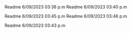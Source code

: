 Readme 6/09/2023  03:38 p.m
Readme 6/09/2023  03:40 p.m


Readme 6/09/2023  03:45 p.m
Readme 6/09/2023  03:46 p.m

Readme 6/09/2023  03:43 p.m

